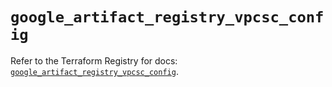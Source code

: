 # `google_artifact_registry_vpcsc_config`

Refer to the Terraform Registry for docs: [`google_artifact_registry_vpcsc_config`](https://registry.terraform.io/providers/hashicorp/google-beta/6.34.1/docs/resources/google_artifact_registry_vpcsc_config).
